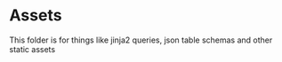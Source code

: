 # Assets

This folder is for things like jinja2 queries, json table schemas and other static assets
